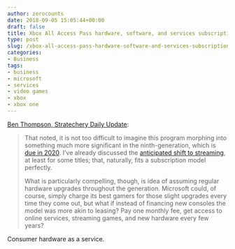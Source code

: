 ```yaml
---
author: zerocounts
date: 2018-09-05 15:05:44+00:00
draft: false
title: Xbox All Access Pass hardware, software, and services subscription
type: post
slug: /xbox-all-access-pass-hardware-software-and-services-subscription/
categories:
- Business
tags:
- business
- microsoft
- services
- video games
- xbox
- xbox one
---
```


[Ben Thompson, Stratechery Daily Update](https://stratechery.com/2018/xbox-all-access-pass-the-eighth-generation-of-consoles-console-subscriptions-now-and-the-future/):

> That noted, it is not too difficult to imagine this program morphing into something much more significant in the ninth-generation, which is [due in 2020](https://www.businessinsider.com/next-xbox-scarlett-details-2018-7). I’ve already discussed the [anticipated shift to streaming](https://stratechery.com/2018/scooter-follow-up-microsoft-and-the-xbox-spotify-signs-indie-acts/), at least for some titles; that, naturally, fits a subscription model perfectly.
>
> What is particularly compelling, though, is idea of assuming regular hardware upgrades throughout the generation. Microsoft could, of course, simply charge its best gamers for those slight upgrades every time they come out, but what if instead of financing new consoles the model was more akin to leasing? Pay one monthly fee, get access to online services, streaming games, and new hardware every few years?

Consumer hardware as a service.
